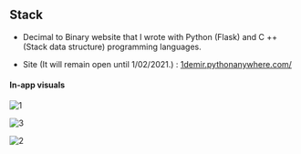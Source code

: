 ## Stack

* Decimal to Binary website that I wrote with Python (Flask) and C ++ (Stack data structure) programming languages.

* Site (It will remain open until 1/02/2021.) : [1demir.pythonanywhere.com/](http://1demir.pythonanywhere.com//)


#### In-app visuals

![1](https://user-images.githubusercontent.com/54184905/99687656-f68f1d00-2a95-11eb-9734-c233bfe6e4e5.png)

![3](https://user-images.githubusercontent.com/54184905/99687655-f5f68680-2a95-11eb-9d9b-a9e6d4d9489b.png)

![2](https://user-images.githubusercontent.com/54184905/99687652-f4c55980-2a95-11eb-9ac5-01e5608798fe.png)


